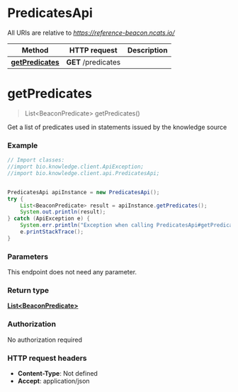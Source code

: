 # PredicatesApi

All URIs are relative to *https://reference-beacon.ncats.io/*

Method | HTTP request | Description
------------- | ------------- | -------------
[**getPredicates**](PredicatesApi.md#getPredicates) | **GET** /predicates | 


<a name="getPredicates"></a>
# **getPredicates**
> List&lt;BeaconPredicate&gt; getPredicates()



Get a list of predicates used in statements issued by the knowledge source 

### Example
```java
// Import classes:
//import bio.knowledge.client.ApiException;
//import bio.knowledge.client.api.PredicatesApi;


PredicatesApi apiInstance = new PredicatesApi();
try {
    List<BeaconPredicate> result = apiInstance.getPredicates();
    System.out.println(result);
} catch (ApiException e) {
    System.err.println("Exception when calling PredicatesApi#getPredicates");
    e.printStackTrace();
}
```

### Parameters
This endpoint does not need any parameter.

### Return type

[**List&lt;BeaconPredicate&gt;**](BeaconPredicate.md)

### Authorization

No authorization required

### HTTP request headers

 - **Content-Type**: Not defined
 - **Accept**: application/json

